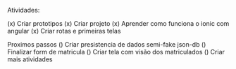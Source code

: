 Atividades:

(x) Criar prototipos
(x) Criar projeto
(x) Aprender como funciona o ionic com angular
(x) Criar rotas e primeiras telas


Proximos passos
() Criar presistencia de dados semi-fake json-db
() Finalizar form de matricula
() Criar tela com visão dos matriculados
() Criar mais atividades